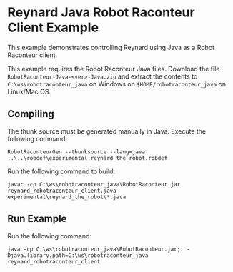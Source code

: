 # Reynard Java Robot Raconteur Client Example

This example demonstrates controlling Reynard using Java as a Robot Raconteur client.

This example requires the Robot Raconteur Java files. Download the file `RobotRaconteur-Java-<ver>-Java.zip` and
extract the contents to `C:\ws\robotraconteur_java` on Windows on `$HOME/robotraconteur_java` on Linux/Mac OS.

## Compiling

The thunk source must be generated manually in Java. Execute the following command:

```
RobotRaconteurGen --thunksource --lang=java ..\..\robdef\experimental.reynard_the_robot.robdef
```

Run the following command to build:

```
javac -cp C:\ws\robotraconteur_java\RobotRaconteur.jar reynard_robotraconteur_client.java experimental\reynard_the_robot\*.java
```

## Run Example

Run the following command:

```
java -cp C:\ws\robotraconteur_java\RobotRaconteur.jar;. -Djava.library.path=C:\ws\robotraconteur_java reynard_robotraconteur_client
```